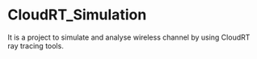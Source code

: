 # CloudRT_Simulation
It is a project to simulate and analyse wireless channel by using CloudRT ray tracing tools.
